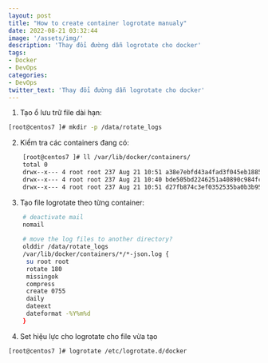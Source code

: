 ```yaml
---
layout: post
title: "How to create container logrotate manualy"
date: 2022-08-21 03:32:44
image: '/assets/img/'
description: 'Thay đổi đường dẫn logrotate cho docker'
tags:
- Docker
- DevOps
categories:
- DevOps
twitter_text: 'Thay đổi đường dẫn logrotate cho docker'
---
```


1. Tạo ổ lưu trữ file dài hạn:
```bash
[root@centos7 ]# mkdir -p /data/rotate_logs
```

2. Kiểm tra các containers đang có:
```bash
    [root@centos7 ]# ll /var/lib/docker/containers/
    total 0
    drwx--x--- 4 root root 237 Aug 21 10:51 a38e7ebfd43a4fad3f045eb188589ae7a1e8bc3d1f1b6a135c4d0c00493fc7f4
    drwx--x--- 4 root root 237 Aug 21 10:40 bde505bd2246251a40890c984fcfac75b25d23f67f15b5c3035461f38b272547
    drwx--x--- 4 root root 237 Aug 21 10:51 d27fb874c3ef0352535ba0b3b95b79b03826f988bbddab386c4610bce2e4b6ba
```

3. Tạo file logrotate theo từng container:
```bash
    # deactivate mail
    nomail
    
    # move the log files to another directory?
    olddir /data/rotate_logs
    /var/lib/docker/containers/*/*-json.log {
     su root root
     rotate 180
     missingok
     compress
     create 0755
     daily
     dateext
     dateformat -%Y%m%d
    } 
```

4. Set hiệu lực cho logrotate cho file vừa tạo
```bash
[root@centos7 ]# logrotate /etc/logrotate.d/docker
```

